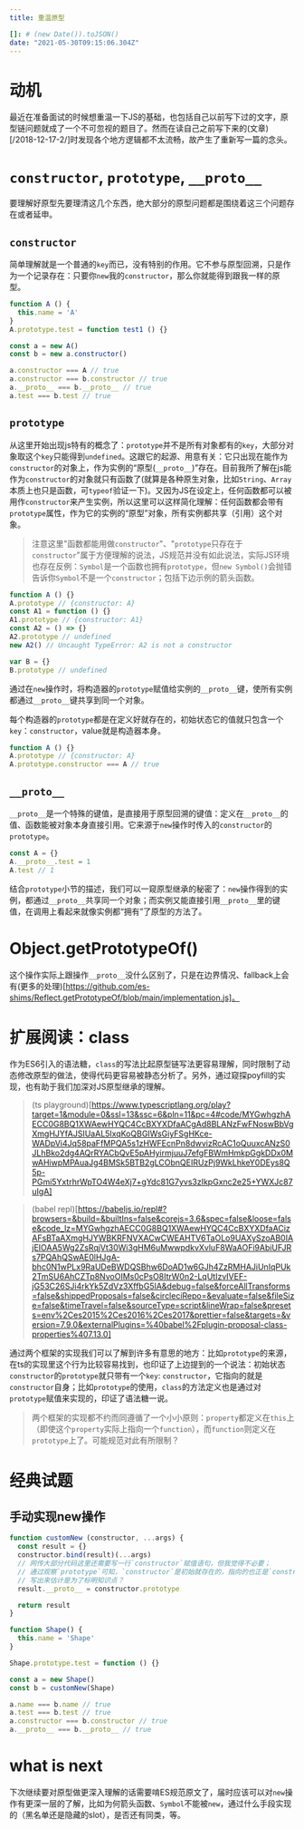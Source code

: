 ```yaml
---
title: 重温原型

[]: # (new Date()).toJSON()
date: "2021-05-30T09:15:06.304Z"
---
```


# 动机
最近在准备面试的时候想重温一下JS的基础，也包括自己以前写下过的文字，原型链问题就成了一个不可忽视的题目了。然而在读自己之前写下来的(文章)[/2018-12-17-2/]时发现各个地方逻辑都不太流畅，故产生了重新写一篇的念头。

# `constructor`, `prototype`, `__proto__`
要理解好原型先要理清这几个东西，绝大部分的原型问题都是围绕着这三个问题存在或者延申。

## `constructor`
简单理解就是一个普通的`key`而已，没有特别的作用。它不参与原型回溯，只是作为一个记录存在：只要你`new`我的`constructor`，那么你就能得到跟我一样的原型。

```js
function A () {
  this.name = 'A'
}
A.prototype.test = function test1 () {}

const a = new A()
const b = new a.constructor()

a.constructor === A // true
a.constructor === b.constructor // true
a.__proto__ === b.__proto__ // true
a.test === b.test // true
```
## `prototype`
从这里开始出现js特有的概念了：`prototype`并不是所有对象都有的`key`，大部分对象取这个`key`只能得到`undefined`。这跟它的起源、用意有关：它只出现在能作为`constructor`的对象上，作为实例的“原型(`__proto__`)”存在。目前我所了解在js能作为`constructor`的对象就只有函数了(就算是各种原生对象，比如`String`、`Array`本质上也只是函数，可`typeof`验证一下)。又因为JS在设定上，任何函数都可以被用作`constructor`来产生实例，所以这里可以这样简化理解：任何函数都会带有`prototype`属性，作为它的实例的“原型”对象，所有实例都共享（引用）这个对象。

> 注意这里"函数都能用做`constructor`"、"`prototype`只存在于`constructor`"属于方便理解的说法，JS规范并没有如此说法，实际JS环境也存在反例：`Symbol`是一个函数也拥有`prototype`，但`new Symbol()`会抛错告诉你`Symbol`不是一个`constructor`；包括下边示例的箭头函数。

```js
function A () {}
A.prototype // {constructor: A}
const A1 = function () {}
A1.prototype // {constructor: A1}
const A2 = () => {}
A2.prototype // undefined
new A2() // Uncaught TypeError: A2 is not a constructor

var B = {}
B.prototype // undefined
```

通过在`new`操作时，将构造器的`prototype`赋值给实例的`__proto__`键，使所有实例都通过`__proto__`键共享到同一个对象。

每个构造器的`prototype`都是在定义好就存在的，初始状态它的值就只包含一个`key`：`constructor`，value就是构造器本身。

```js
function A () {}
A.prototype // {constructor: A}
A.prototype.constructor === A // true
```


## `__proto__`

`__proto__`是一个特殊的键值，是直接用于原型回溯的键值：定义在`__proto__`的值、函数能被对象本身直接引用。它来源于`new`操作时传入的`constructor`的`prototype`。

```js
const A = {}
A.__proto__.test = 1
A.test // 1
```

结合`prototype`小节的描述，我们可以一窥原型继承的秘密了：`new`操作得到的实例，都通过`__proto__`共享同一个对象；而实例又能直接引用`__proto__`里的键值，在调用上看起来就像实例都“拥有”了原型的方法了。

# Object.getPrototypeOf()
这个操作实际上跟操作`__proto__`没什么区别了，只是在边界情况、fallback上会有(更多的处理)[https://github.com/es-shims/Reflect.getPrototypeOf/blob/main/implementation.js]。

# 扩展阅读：class
作为ES6引入的语法糖，`class`的写法比起原型链写法更容易理解，同时限制了动态修改原型的做法，使得代码更容易被静态分析了。另外，通过窥探poyfill的实现，也有助于我们加深对JS原型继承的理解。

> (ts playground)[https://www.typescriptlang.org/play?target=1&module=0&ssl=13&ssc=6&pln=11&pc=4#code/MYGwhgzhAECC0G8BQ1XWAewHYQC4CcBXYXDfaACgAd8BLANzFwFNoswBbVgXmgHJYfAJSIUaAL5IxqKoQBGIWsGiyFSgHKce-WADpVi4Jq58paFfMPQA5s1zHWFEcnPn8dwvizRcAC1oQuuxcANzS0JLhBko2dg4AQrRYACbQvE5pAHyirmjuuJ7efgFBWmHmkpGgkDDx0MwAHiwpMPAuaJg4BMSk5BTB2gLCObnQEIRUzPj9WkLhkeY0DEys8Q5p-PGmi5YxtrhrWpTO4W4eXj7+gYdc81G7yvs3zIkpGxnc2e25+YWXJc87uIgA]

> (babel repl)[https://babeljs.io/repl#?browsers=&build=&builtIns=false&corejs=3.6&spec=false&loose=false&code_lz=MYGwhgzhAECC0G8BQ1XWAewHYQC4CcBXYXDfaACizAFsBTaAXmgHJYWBKRFNVXACwCWEAHTV6TaOLo9UAXySzoAB0IAjEIOAA5Wg2ZsRqjVt30Wi3gHM6uMwwpdkvXvluF8WaAOFi9AbiUFJRs7PQAhQSwAE0lHJgA-bhc0N1wPLx9RaUDeBWDQSBhw6DoAD1w6GJh4ZzRMHAJiUnIqPUk2TmSU6AhCZTp8NvoOIMs0cPsO8ItrW0n2-LqUtIzvIVEF-jG53C26SJi4rkYk5ZdVz3XffbG5IA&debug=false&forceAllTransforms=false&shippedProposals=false&circleciRepo=&evaluate=false&fileSize=false&timeTravel=false&sourceType=script&lineWrap=false&presets=env%2Ces2015%2Ces2016%2Ces2017&prettier=false&targets=&version=7.9.0&externalPlugins=%40babel%2Fplugin-proposal-class-properties%407.13.0]

通过两个框架的实现我们可以了解到许多有意思的地方：比如`prototype`的来源，在ts的实现里这个行为比较容易找到，也印证了上边提到的一个说法：初始状态`constructor`的`prototype`就只带有一个`key`: `constructor`，它指向的就是`constructor`自身；比如`prototype`的使用，`class`的方法定义也是通过对`prototype`赋值来实现的，印证了语法糖一说。

> 两个框架的实现都不约而同遵循了一个小小原则：`property`都定义在`this`上（即使这个`property`实际上指向一个`function`），而`function`则定义在`prototype`上了。可能规范对此有所限制？

# 经典试题

## 手动实现new操作
```js
function customNew (constructor, ...args) {
  const result = {}
  constructor.bind(result)(...args)
  // 网传大部分代码这里还需要写一行`constructor`赋值语句，但我觉得不必要；
  // 通过观察`prototype`可知，`constructor`是初始就存在的，指向的也正是`constructor`本身
  // 写出来估计是为了标明知识点？
  result.__proto__ = constructor.prototype

  return result
}

function Shape() {
  this.name = 'Shape'
}

Shape.prototype.test = function () {}

const a = new Shape()
const b = customNew(Shape)

a.name === b.name // true
a.test === b.test // true
a.constructor === b.constructor // true
a.__proto__ === b.__proto__ // true
```

# what is next

下次继续要对原型做更深入理解的话需要啃ES规范原文了，届时应该可以对`new`操作有更深一层的了解，比如为何箭头函数、`Symbol`不能被`new`，通过什么手段实现的（黑名单还是隐藏的slot），是否还有同类，等。
